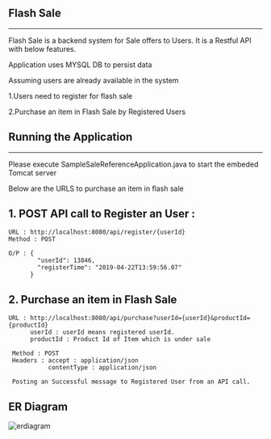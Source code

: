 ## Flash Sale
--------------------------------------------
Flash Sale is a backend system for Sale offers to Users. It is a Restful API with below features.

Application uses MYSQL DB to persist data 

Assuming users are already available in the system

1.Users need to register for flash sale

2.Purchase an item in Flash Sale by Registered Users

## Running  the Application 
---------------------------------------------
Please execute SampleSaleReferenceApplication.java to start the embeded Tomcat server

Below are the URLS to purchase an item in flash sale

## 1. POST API call to Register an User :

    URL : http://localhost:8080/api/register/{userId}
    Method : POST
    
    O/P : {
            "userId": 13846,
            "registerTime": "2019-04-22T13:59:56.07"
          }
 
 ## 2. Purchase an item in Flash Sale 
    URL : http://localhost:8080/api/purchase?userId={userId}&productId={productId}
          userId : userId means registered userId.
          productId : Product Id of Item which is under sale
          
     Method : POST
     Headers : accept : application/json
               contentType : application/json
               
     Posting an Successful message to Registered User from an API call.
     
 ## ER Diagram
 
 ![erdiagram](https://user-images.githubusercontent.com/8840659/56484593-f14ea280-64ed-11e9-87ce-edabffce070b.png)
